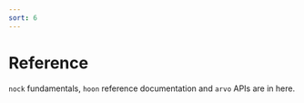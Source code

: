 ```yaml
---
sort: 6
---
```


# Reference

`nock` fundamentals, `hoon` reference documentation and `arvo` APIs are in here.

<list dataPath="docs/system"></list>